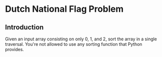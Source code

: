 # Dutch National Flag Problem

## Introduction
Given an input array consisting on only 0, 1, and 2, sort the array in a single traversal. You're not allowed to use any sorting function that Python provides.
